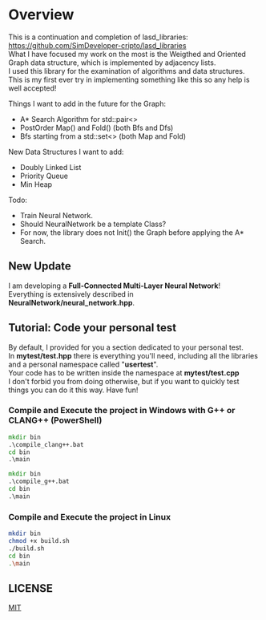 # Overview

This is a continuation and completion of lasd_libraries: <https://github.com/SimDeveloper-cripto/lasd_libraries> <br />
What I have focused my work on the most is the Weigthed and Oriented Graph data structure, which is implemented by adjacency lists. <br />
I used this library for the examination of algorithms and data structures. <br />
This is my first ever try in implementing something like this so any help is well accepted! <br />

Things I want to add in the future for the Graph:

- A* Search Algorithm for std::pair<>
- PostOrder Map() and Fold() (both Bfs and Dfs)
- Bfs starting from a std::set<> (both Map and Fold)

New Data Structures I want to add:

- Doubly Linked List
- Priority Queue
- Min Heap

Todo:

- Train Neural Network.
- Should NeuralNetwork be a template Class?
- For now, the library does not Init() the Graph before applying the A* Search.

## New Update

I am developing a __Full-Connected Multi-Layer Neural Network__! <br />
Everything is extensively described in __NeuralNetwork/neural_network.hpp__. <br />

## Tutorial: Code your personal test

By default, I provided for you a section dedicated to your personal test. <br />
In __mytest/test.hpp__ there is everything you'll need, including all the libraries and a personal namespace called "__usertest__". <br />
Your code has to be written inside the namespace at __mytest/test.cpp__ <br />
I don't forbid you from doing otherwise, but if you want to quickly test things you can do it this way. Have fun! <br />

### Compile and Execute the project in Windows with G++ or CLANG++ (PowerShell)

```bat
mkdir bin
.\compile_clang++.bat
cd bin
.\main
```

```bat
mkdir bin
.\compile_g++.bat
cd bin
.\main
```

### Compile and Execute the project in Linux

```bash
mkdir bin
chmod +x build.sh
./build.sh
cd bin
.\main
```

## LICENSE

[MIT](https://choosealicense.com/licenses/mit/)